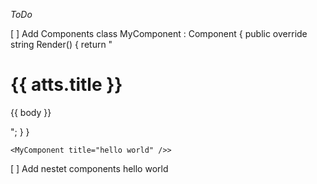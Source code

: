 *ToDo*

[ ] Add Components
    class MyComponent : Component {
        public override string Render() {
            return "<h1>{{ atts.title }}</h1><p>{{ body }}</p>";
        }
    }

    <MyComponent title="hello world" />>
[ ] Add nestet components
    <mylist>
        <myitem>hello</myitem>
        <myitem>world</myitem>
    </mylist>